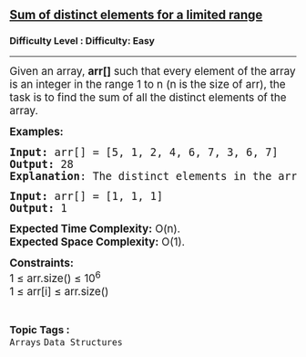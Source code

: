 <h2><a href="https://www.geeksforgeeks.org/problems/sum-of-distinct-elements-15115/1">Sum of distinct elements for a limited range</a></h2><h3>Difficulty Level : Difficulty: Easy</h3><hr><div class="problems_problem_content__Xm_eO"><p><span style="font-size: 14pt;">Given an array, <strong>arr[]</strong> such that every element of the array is an integer in the range 1 to n (n is the size of arr), the task is to find the sum of all the distinct elements of the array.</span></p>
<p><span style="font-size: 14pt;"><strong>Examples:</strong></span></p>
<pre><span style="font-size: 14pt;"><strong>Input: </strong>arr[] = [5, 1, 2, 4, 6, 7, 3, 6, 7]
<strong>Output:</strong> 28
<strong>Explanation</strong>: The distinct elements in the array are 1, 2, 3, 4, 5, 6, 7.</span></pre>
<pre><span style="font-size: 14pt;"><strong>Input: </strong>arr[] = [1, 1, 1]
<strong>Output:</strong> 1
</span></pre>
<p><span style="font-size: 14pt;"><strong>Expected Time Complexity:</strong> O(n).<br><strong>Expected Space&nbsp;</strong></span><strong style="font-size: 18.6667px;">Complexity</strong><strong style="font-size: 14pt;">:</strong><span style="font-size: 14pt;"> O(1).</span></p>
<p><span style="font-size: 14pt;"><strong>Constraints:</strong><br>1 ≤ arr.size() ≤ 10<sup>6</sup><br></span><span style="font-size: 18.6667px;">1 ≤ arr[i] ≤ arr.size()</span></p></div><br><p><span style=font-size:18px><strong>Topic Tags : </strong><br><code>Arrays</code>&nbsp;<code>Data Structures</code>&nbsp;
